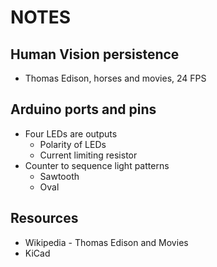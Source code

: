 # NOTES

## Human Vision persistence

- Thomas Edison, horses and movies, 24 FPS

## Arduino ports and pins

- Four LEDs are outputs
  - Polarity of LEDs
  - Current limiting resistor
- Counter to sequence light patterns
  - Sawtooth
  - Oval

## Resources

- Wikipedia - Thomas Edison and Movies
- KiCad
